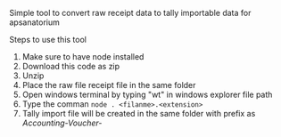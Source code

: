 Simple tool to convert raw receipt data to tally importable data for apsanatorium

Steps to use this tool

1. Make sure to have node installed
2. Download this code as zip
3. Unzip
4. Place the raw file receipt file in the same folder
5. Open windows terminal by typing "wt" in windows explorer file path
6. Type the comman `node . <filanme>.<extension>`
7. Tally import file will be created in the same folder with prefix as _Accounting-Voucher-_
